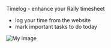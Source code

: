 Timelog - enhance your Rally timesheet

- log your time from the website
- mark important tasks to do today

![My image](https://raw.github.com/MatLecu/timelog/gh-pages/screeshot.png)

